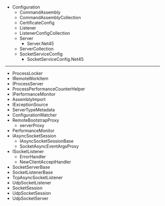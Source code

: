 - Configuration
  - CommandAssembly
  - CommandAssemblyCollection
  - CertificateConfig
  - Listener
  - ListenerConfigCollection
  - Server
    - Server.Net45
  - ServerCollection
  - SocketServiceConfig
    - SocketServiceConfig.Net45

---

- ProcessLocker
- IRemoteWorkItem
- IProcessServer
- ProcessPerformanceCounterHelper
- IPerformanceMonitor
- AssemblyImport
- IExceptionSource
- ServerTypeMetadata
- ConfigurationWatcher
- RemoteBootstrapProxy
  - serverProxy
- PerformanceMonitor
- IAsyncSocketSession
  - IAsyncSocketSessionBase
  - SocketAsyncEventArgsProxy
- ISocketListener
  - ErrorHandler
  - NewClientAcceptHandler
- SocketServerBase
- SocketListenerBase
- TcpAsyncSocketListener
- UdpSocketListener
- SocketSession
- UdpSocketSession
- UdpSocketServer